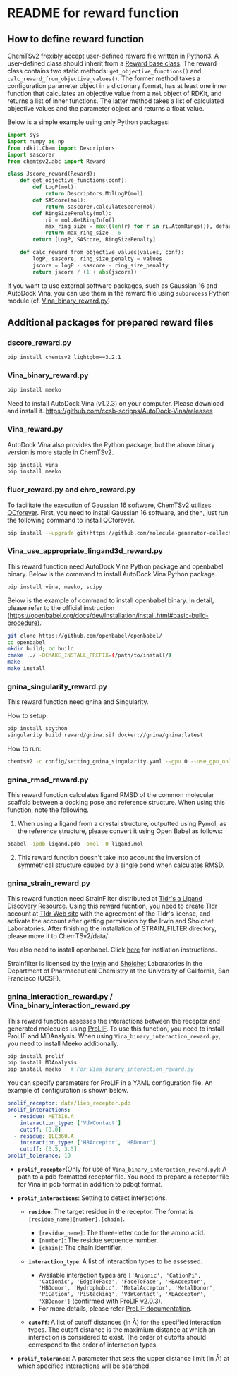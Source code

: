 # README for reward function

## How to define reward function

ChemTSv2 frexibly accept user-defined reward file written in Python3.
A user-defined class should inherit from a [Reward base class](../chemtsv2/abc.py).
The reward class contains two static methods: `get_objective_functions()` and `calc_reward_from_objective_values()`.
The former method takes a configuration parameter object in a dictionary format, has at least one inner function that calculates an objective value from a `Mol` object of RDKit, and returns a list of inner functions.
The latter method takes a list of calculated objective values and the parameter object and returns a float value.

Below is a simple example using only Python packages:

```python
import sys
import numpy as np
from rdkit.Chem import Descriptors
import sascorer
from chemtsv2.abc import Reward

class Jscore_reward(Reward):
    def get_objective_functions(conf):
        def LogP(mol):
            return Descriptors.MolLogP(mol)
        def SAScore(mol):
            return sascorer.calculateScore(mol)
        def RingSizePenalty(mol):
            ri = mol.GetRingInfo()
            max_ring_size = max((len(r) for r in ri.AtomRings()), default=0)
            return max_ring_size - 6
        return [LogP, SAScore, RingSizePenalty]

    def calc_reward_from_objective_values(values, conf):
        logP, sascore, ring_size_penalty = values
        jscore = logP - sascore - ring_size_penalty
        return jscore / (1 + abs(jscore))
```

If you want to use external software packages, such as Gaussian 16 and AutoDock Vina, you can use them in the reward file using `subprocess` Python module (cf. [Vina_binary_reward.py](./Vina_binary_reward.py))

## Additional packages for prepared reward files

### dscore_reward.py

```bash
pip install chemtsv2 lightgbm==3.2.1
```

### Vina_binary_reward.py

```bash
pip install meeko
```

Need to install AutoDock Vina (v1.2.3) on your computer. Please download and install it. https://github.com/ccsb-scripps/AutoDock-Vina/releases

### Vina_reward.py

AutoDock Vina also provides the Python package, but the above binary version is more stable in ChemTSv2.

```bash
pip install vina
pip install meeko 
```

### fluor_reward.py and chro_reward.py

To facilitate the execution of Gaussian 16 software, ChemTSv2 utilizes [QCforever](https://github.com/molecule-generator-collection/QCforever). 
First, you need to install Gaussian 16 software, and then, just run the following command to install QCforever.

```bash
pip install --upgrade git+https://github.com/molecule-generator-collection/QCforever.git
```

### Vina_use_appropriate_lingand3d_reward.py

This reward function need AutoDock Vina Python package and openbabel binary.
Below is the command to install AutoDock Vina Python package.

```bash
pip install vina, meeko, scipy
```

Below is the example of command to install openbabel binary.
In detail, please refer to the official instruction (https://openbabel.org/docs/dev/Installation/install.html#basic-build-procedure).

```bash
git clone https://github.com/openbabel/openbabel/
cd openbabel
mkdir build; cd build
cmake ../ -DCMAKE_INSTALL_PREFIX=(/path/to/install/)
make
make install
```

### gnina_singularity_reward.py

This reward function need gnina and Singularity.

How to setup:

```bash
pip install spython
singularity build reward/gnina.sif docker://gnina/gnina:latest
```

How to run:

```bash
chemtsv2 -c config/setting_gnina_singularity.yaml --gpu 0 --use_gpu_only_reward
```

### gnina_rmsd_reward.py

This reward function calculates ligand RMSD of the common molecular scaffold between a docking pose and reference structure. When using this function, note the following.

1. When using a ligand from a crystal structure, outputted using Pymol, as the reference structure, please convert it using Open Babel as follows:

```bash
obabel -ipdb ligand.pdb -omol -O ligand.mol
```

2. This reward function doesn't take into account the inversion of symmetrical structure caused by a single bond when calculates RMSD.

### gnina_strain_reward.py

This reward function need  StrainFilter distributed at [Tldr's a Ligand Discovery Resource](https://tldr.docking.org/).
Using this reward fucntion, you need to create Tldr account at [Tldr Web site](https://tldr.docking.org/) with the agreement of the Tldr's license, and activate the account after getting permission by the Irwin and Shoichet Laboratories. After finishing the installation of STRAIN_FILTER directory, please move it to ChemTSv2/data/

You also need to install openbabel. Click [here](#here) for instllation instructions.

Strainfilter is licensed by the [Irwin](https://irwinlab.compbio.ucsf.edu/) and [Shoichet](https://bkslab.org/) Laboratories in the Department of Pharmaceutical Chemistry at the University of California, San Francisco (UCSF).

### gnina_interaction_reward.py / Vina_binary_interaction_reward.py

This reward function assesses the interactions between the receptor and generated molecules using [ProLIF](https://doi.org/10.1186/s13321-021-00548-6).
To use this function, you need to install ProLIF and MDAnalysis. When using `Vina_binary_interaction_reward.py`, you need to install Meeko additionally.

```bash
pip install prolif
pip install MDAnalysis
pip install meeko   # For Vina_binary_interaction_reward.py
```

You can specify parameters for ProLIF in a YAML configuration file.
An example of configuration is shown below.

```yaml
prolif_receptor: data/1iep_receptor.pdb
prolif_interactions:
  - residue: MET318.A
    interaction_type: ['VdWContact']
    cutoff: [3.0]
  - residue: ILE360.A
    interaction_type: ['HBAcceptor', 'HBDonor']
    cutoff: [3.5, 3.5]
prolif_tolerance: 10
```

- **`prolif_receptor`**(Only for use of `Vina_binary_interaction_reward.py`): A path to a pdb formatted receptor file. You need to prepare a receptor file for Vina in pdb format in addition to pdbqt format.

- **`prolif_interactions`**: Setting to detect interactions.

  - **`residue`**: The target residue in the receptor. The format is `[residue_name][number].[chain]`.
    - `[residue_name]`: The three-letter code for the amino acid.
    - `[number]`: The residue sequence number.
    - `[chain]`: The chain identifier.

  - **`interaction_type`**: A list of interaction types to be assessed.
    - Available interaction types are `['Anionic', 'CationPi', 'Cationic', 'EdgeToFace', 'FaceToFace', 'HBAcceptor', 'HBDonor', 'Hydrophobic', 'MetalAcceptor', 'MetalDonor', 'PiCation', 'PiStacking', 'VdWContact', 'XBAcceptor', 'XBDonor']` (confirmed with ProLIF v2.0.3).
    - For more details, please refer [ProLIF documentation](https://prolif.readthedocs.io/en/latest/source/modules/interaction-fingerprint.html#detecting-interactions-between-residues-prolif-interactions-interactions).

  - **`cutoff`**: A list of cutoff distances (in Å) for the specified interaction types. The cutoff distance is the maximium distance at which an interaction is considered to exist. The order of cutoffs should correspond to the order of interaction types.

- **`prolif_tolerance`**: A parameter that sets the upper distance limit (in Å) at which specified interactions will be searched.